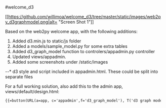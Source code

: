 #welcome_d3

[[https://github.com/willimoa/welcome_d3/tree/master/static/images/web2py_d3graphmodel.png|alt= "Screen Shot 1"]]

Based on the web2py welcome app, with the following additions:
1. Added d3.min.js to static/js folder
2. Added a models/sample_model.py for some extra tables
3. Added d3_graph_model function to controlers/appadmin.py controller
4. Updated views/appadmin.
5. Added some screenshots under /static/images

--* d3 style and script included in appadmin.html.  These could be split into separate files

For a full working solution, also add this to the admin app, views/default/design.html:
```html
{{=button(URL(a=app, c='appadmin',f='d3_graph_model'), T('d3 graph model'))}}
```